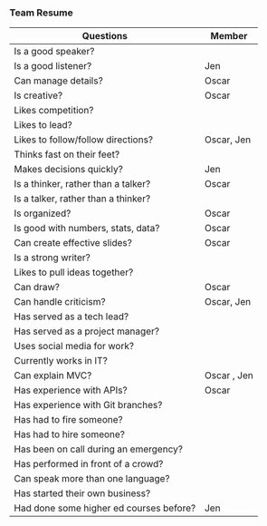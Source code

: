 ### Team Resume

| Questions                               | Member      |
|-----------------------------------------|-------------|
| Is a good speaker?                      |             |
| Is a good listener?                     | Jen         |
| Can manage details?                     | Oscar       |
| Is creative?                            | Oscar       |
| Likes competition?                      |             |
| Likes to lead?                          |             |
| Likes to follow/follow directions?      | Oscar, Jen  |
| Thinks fast on their feet?              |             |
| Makes decisions quickly?                | Jen         |
| Is a thinker, rather than a talker?     | Oscar       |
| Is a talker, rather than a thinker?     |             |
| Is organized?                           | Oscar       |
| Is good with numbers, stats, data?      | Oscar       |
| Can create effective slides?            | Oscar       |
| Is a strong writer?                     |             |
| Likes to pull ideas together?           |             |
| Can draw?                               | Oscar       |
| Can handle criticism?                   | Oscar, Jen  |
| Has served as a tech lead?              |             |
| Has served as a project manager?        |             |
| Uses social media for work?             |             |
| Currently works in IT?                  |             |
| Can explain MVC?                        | Oscar , Jen |
| Has experience with APIs?               | Oscar       |
| Has experience with Git branches?       |             |
| Has had to fire someone?                |             |
| Has had to hire someone?                |             |
| Has been on call during an emergency?   |             |
| Has performed in front of a crowd?      |             |
| Can speak more than one language?       |             |
| Has started their own business?         |             |
| Had done some higher ed courses before? | Jen         |
